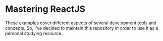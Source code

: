 # Mastering ReactJS

These examples cover different aspects of several development tools and concepts. So, I've decided to maintain this repository in order to use it as a personal studying resource.
